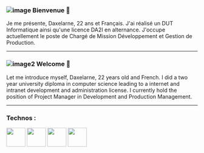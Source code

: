 ### ![image](https://github.com/Daxelarne/Daxelarne/assets/46567786/32fcd851-0d3d-4c88-aeac-287e41b7bf5c) Bienvenue 👋 

Je me présente, Daxelarne, 22 ans et Français. J'ai réalisé un DUT Informatique ainsi qu'une licence DA2I en alternance.
J'occupe actuellement le poste de Chargé de Mission Développement et Gestion de Production.

<hr />

### ![image2](https://github.com/Daxelarne/Daxelarne/assets/46567786/f57f3dde-bd46-4d36-b752-1a676620b3c5) Welcome 👋 

Let me introduce myself, Daxelarne, 22 years old and French. I did a two year university diploma in computer science leading to a internet and intranet development and administration license.
I currently hold the position of Project Manager in Development and Production Management.

<hr />

### Technos :

<img src="https://github.com/Daxelarne/Daxelarne/assets/46567786/7ffe65fa-43c9-4727-acdd-b753283ba821" width="50"/>
<img src="https://github.com/Daxelarne/Daxelarne/assets/46567786/a168822f-0cc1-4c50-ae7a-c55d93e3e7fd" width="50"/>
<img src="https://github.com/Daxelarne/Daxelarne/assets/46567786/e360a408-a062-4a5f-82de-31d09cccc376" width="50"/>
<img src="https://github.com/Daxelarne/Daxelarne/assets/46567786/82dfc30a-0887-4636-8f0d-4accdd656b92" width="50"/>
